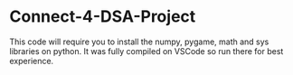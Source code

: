 # Connect-4-DSA-Project

This code will require you to install the numpy, pygame, math and sys libraries on python. It was fully compiled on VSCode so run there for best experience.
